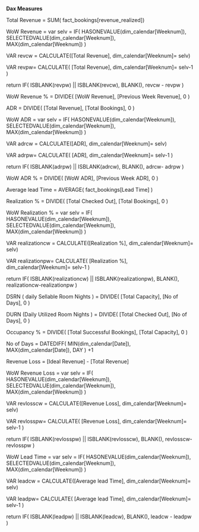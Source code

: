 **Dax Measures** 

Total Revenue = SUM(
                fact_bookings[revenue_realized])

WoW Revenue = 
var selv = IF(
    HASONEVALUE(dim_calendar[Weeknum]),
    SELECTEDVALUE(dim_calendar[Weeknum]),
    MAX(dim_calendar[Weeknum])
)

VAR revcw = CALCULATE([Total Revenue],
dim_calendar[Weeknum]= selv)

VAR revpw= CALCULATE(
    [Total Revenue],
    dim_calendar[Weeknum]= selv-1
)

return 
   IF( 
     ISBLANK(revpw) || ISBLANK(revcw),
     BLANK(),
     revcw - revpw
   )

WoW Revenue % = DIVIDE(
    [WoW Revenue],
    [Previous Week Revenue],
    0
)

ADR = DIVIDE(
    [Total Revenue],
    [Total Bookings],
    0
)

WoW ADR = 
 var selv = IF(
    HASONEVALUE(dim_calendar[Weeknum]),
    SELECTEDVALUE(dim_calendar[Weeknum]),
    MAX(dim_calendar[Weeknum])
)

VAR adrcw = CALCULATE([ADR],
dim_calendar[Weeknum]= selv)

VAR adrpw= CALCULATE(
    [ADR],
    dim_calendar[Weeknum]= selv-1
)

return 
   IF( 
     ISBLANK(adrpw) || ISBLANK(adrcw),
     BLANK(),
     adrcw- adrpw
   )

WoW ADR % = 
DIVIDE(
    [WoW ADR],
    [Previous Week ADR],
    0
)

Average lead Time = 
AVERAGE(
    fact_bookings[Lead Time]
)

Realization % = DIVIDE(
    [Total Checked Out],
    [Total Bookings],
    0
)

WoW Realization % = 
var selv = IF(
    HASONEVALUE(dim_calendar[Weeknum]),
    SELECTEDVALUE(dim_calendar[Weeknum]),
    MAX(dim_calendar[Weeknum])
)

VAR realizationcw = CALCULATE([Realization %],
dim_calendar[Weeknum]= selv)

VAR realizationpw= CALCULATE(
    [Realization %],
    dim_calendar[Weeknum]= selv-1
)

return 
   IF( 
     ISBLANK(realizationcw) || ISBLANK(realizationpw),
     BLANK(),
     realizationcw-realizationpw
   )

DSRN ( daily Sellable Room Nights ) = 
     DIVIDE(
        [Total Capacity],
        [No of Days],
        0
     )


DURN (Daily Utilized Room Nights ) = 
DIVIDE(
    [Total Checked Out],
    [No of Days],
    0
)

Occupancy % = 
DIVIDE(
    [Total Successful Bookings],
    [Total Capacity],
    0
)


No of Days = DATEDIFF(
    MIN(dim_calendar[Date]),
    MAX(dim_calendar[Date]),
    DAY
) +1

Revenue Loss = [Ideal Revenue] - [Total Revenue]

WoW Revenue Loss = 
var selv = IF(
    HASONEVALUE(dim_calendar[Weeknum]),
    SELECTEDVALUE(dim_calendar[Weeknum]),
    MAX(dim_calendar[Weeknum])
)

VAR revlosscw = CALCULATE([Revenue Loss],
dim_calendar[Weeknum]= selv)

VAR revlosspw= CALCULATE(
    [Revenue Loss],
    dim_calendar[Weeknum]= selv-1
)

return 
   IF( 
     ISBLANK(revlosspw) || ISBLANK(revlosscw),
     BLANK(),
     revlosscw- revlosspw
   )


WoW Lead Time = 
var selv = IF(
    HASONEVALUE(dim_calendar[Weeknum]),
    SELECTEDVALUE(dim_calendar[Weeknum]),
    MAX(dim_calendar[Weeknum])
)

VAR leadcw = CALCULATE([Average lead Time],
dim_calendar[Weeknum]= selv)

VAR leadpw= CALCULATE(
    [Average lead Time],
    dim_calendar[Weeknum]= selv-1
)

return 
   IF( 
     ISBLANK(leadpw) || ISBLANK(leadcw),
     BLANK(),
     leadcw - leadpw
   )